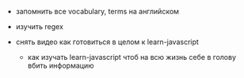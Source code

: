 - запомнить все vocabulary, terms на английском
- изучить regex

- снять видео как готовиться в целом к learn-javascript
    - как изучать learn-javascript чтоб на всю жизнь себе в голову вбить информацию
